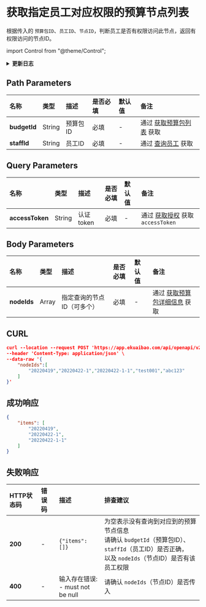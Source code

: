 # 获取指定员工对应权限的预算节点列表

根据传入的 `预算包ID`、`员工ID`、`节点ID`，判断员工是否有权限访问此节点，返回有权限访问的节点ID。

import Control from "@theme/Control";

<Control
method="POST"
url="/api/openapi/v2/budgets/$`budgetId`/staff/$`staffId`"
/>

<details>
  <summary><b>更新日志</b></summary>
  <div>

  [**0.7.154**](/docs/open-api/notice/update-log#07154) -> 🆕 新增了本接口。<br/>

  </div>
</details>

## Path Parameters

| 名称 | 类型 | 描述 | 是否必填 | 默认值 | 备注 |
| :--- | :--- | :--- | :--- |:--- | :--- |
| **budgetId** | String | 预算包ID | 必填 | - | 通过 [获取预算包列表](/docs/open-api/budget/get-budget-list) 获取 |
| **staffId**  | String | 员工ID   | 必填 | - | 通过 [查询员工](/docs/open-api/corporation/get-staff-ids) 获取 |

## Query Parameters

| 名称 | 类型 | 描述 | 是否必填 | 默认值 | 备注 |
| :--- | :--- | :--- | :--- |:--- | :--- |
| **accessToken** | String | 认证token | 必填 | - | 通过 [获取授权](/docs/open-api/getting-started/auth) 获取 `accessToken` |

## Body Parameters

| 名称 | 类型 | 描述 | 是否必填 | 默认值 | 备注 |
| :--- | :--- | :--- | :--- |:--- | :--- |
| **nodeIds** | Array | 指定查询的节点ID（可多个） | 必填 | - | 通过 [获取预算包详细信息](/docs/open-api/budget/get-budget-details) 获取 |

## CURL
```json
curl --location --request POST 'https://app.ekuaibao.com/api/openapi/v2/budgets/$ID_3D$8ov23ECg/staff/$bwa3wajigF0WH0:ID_3lokDfb1p5w?accessToken=ID_3Eo3_NBaMe0:bwa3wajigF0WH0' \
--header 'Content-Type: application/json' \
--data-raw '{
    "nodeIds":[
        "20220419","20220422-1","20220422-1-1","test001","abc123"
    ]
}'
```

## 成功响应
```json
{
    "items": [
        "20220419",
        "20220422-1",
        "20220422-1-1"
    ]
}
```

## 失败响应

| HTTP状态码 | 错误码 | 描述 | 排查建议 |
| :--- | :--- | :--- | :--- |
| **200** | - | `{"items": []}` | 为空表示没有查询到对应到的预算节点信息<br/>请确认 `budgetId`（预算包ID）、`staffId`（员工ID）是否正确，<br/>以及 `nodeIds`（节点ID）是否有该员工权限 |
| **400** | - | 输入存在错误: <br/>- must not be null | 请确认 `nodeIds`（节点ID）是否传入 |



